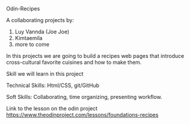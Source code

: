 Odin-Recipes 

A collaborating projects by:
1. Luy Vannda (Joe Joe)
2. Kimtaemila
3. more to come

In this projects we are going to build a recipes web pages that introduce cross-cultural favorite cuisines and how to make them.

Skill we will learn in this project

Technical Skills: Html/CSS, git/GitHub

Soft Skills: Collaborating, time organizing, presenting workflow. 

Link to the lesson on the odin project
https://www.theodinproject.com/lessons/foundations-recipes

